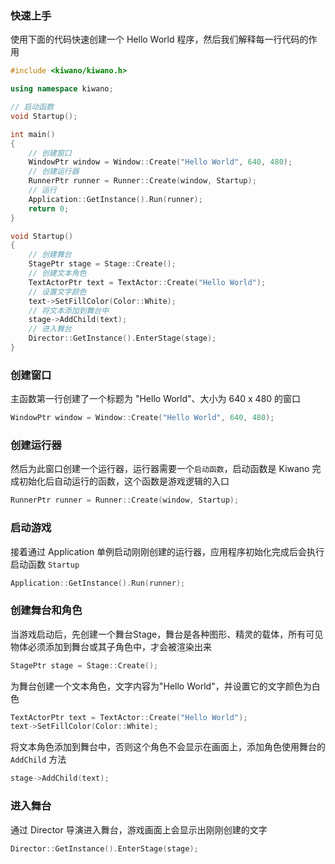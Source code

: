 ### 快速上手

使用下面的代码快速创建一个 Hello World 程序，然后我们解释每一行代码的作用

```cpp
#include <kiwano/kiwano.h>

using namespace kiwano;

// 启动函数
void Startup();

int main()
{
    // 创建窗口
    WindowPtr window = Window::Create("Hello World", 640, 480);
    // 创建运行器
    RunnerPtr runner = Runner::Create(window, Startup);
    // 运行
    Application::GetInstance().Run(runner);
    return 0;
}

void Startup()
{
    // 创建舞台
    StagePtr stage = Stage::Create();
    // 创建文本角色
    TextActorPtr text = TextActor::Create("Hello World");
    // 设置文字颜色
    text->SetFillColor(Color::White);
    // 将文本添加到舞台中
    stage->AddChild(text);
    // 进入舞台
    Director::GetInstance().EnterStage(stage);
}
```

### 创建窗口

主函数第一行创建了一个标题为 "Hello World"、大小为 640 x 480 的窗口

```cpp
WindowPtr window = Window::Create("Hello World", 640, 480);
```

### 创建运行器

然后为此窗口创建一个运行器，运行器需要一个`启动函数`，启动函数是 Kiwano 完成初始化后自动运行的函数，这个函数是游戏逻辑的入口

```cpp
RunnerPtr runner = Runner::Create(window, Startup);
```

### 启动游戏

接着通过 Application 单例启动刚刚创建的运行器，应用程序初始化完成后会执行启动函数 `Startup`

```cpp
Application::GetInstance().Run(runner);
```

### 创建舞台和角色

当游戏启动后，先创建一个舞台Stage，舞台是各种图形、精灵的载体，所有可见物体必须添加到舞台或其子角色中，才会被渲染出来

```cpp
StagePtr stage = Stage::Create();
```

为舞台创建一个文本角色，文字内容为"Hello World"，并设置它的文字颜色为白色

```cpp
TextActorPtr text = TextActor::Create("Hello World");
text->SetFillColor(Color::White);
```

将文本角色添加到舞台中，否则这个角色不会显示在画面上，添加角色使用舞台的 `AddChild` 方法

```cpp
stage->AddChild(text);
```

### 进入舞台

通过 Director 导演进入舞台，游戏画面上会显示出刚刚创建的文字

```cpp
Director::GetInstance().EnterStage(stage);
```
